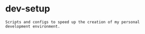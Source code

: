 # dev-setup

    Scripts and configs to speed up the creation of my personal development environment.

